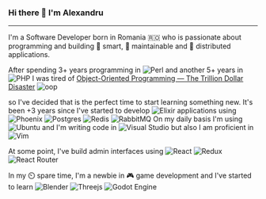 ### Hi there 👋 I'm Alexandru
---
I'm a Software Developer born in Romania 🇷🇴 who is passionate about programming and building 🤔 smart, 🔨 maintainable and 💾 distributed applications. 

After spending 3+ years programming in ![Perl](https://img.shields.io/badge/perl-%2339457E.svg?style=for-the-badge&logo=perl&logoColor=white) and another 5+ years in ![PHP](https://img.shields.io/badge/php-%23777BB4.svg?style=for-the-badge&logo=php&logoColor=white) I was tired of [Object-Oriented Programming — The Trillion Dollar Disaster](https://betterprogramming.pub/object-oriented-programming-the-trillion-dollar-disaster-92a4b666c7c7)
![oop](https://user-images.githubusercontent.com/215710/163404577-1e261552-7932-4371-9316-32715596e20a.png)


so I've decided that is the perfect time to start learning something new. It's been +3 years since I've started to develop ![Elixir](https://img.shields.io/badge/elixir-%234B275F.svg?style=for-the-badge&logo=elixir&logoColor=white) applications using ![Phoenix](https://img.shields.io/badge/Phoenix-000000?style=for-the-badge&logo=Phoenix&logoColor=fff) ![Postgres](https://img.shields.io/badge/postgres-%23316192.svg?style=for-the-badge&logo=postgresql&logoColor=white) ![Redis](https://img.shields.io/badge/redis-%23DD0031.svg?style=for-the-badge&logo=redis&logoColor=white) ![RabbitMQ](https://img.shields.io/badge/Rabbitmq-FF6600?style=for-the-badge&logo=rabbitmq&logoColor=white) On my daily basis I'm using ![Ubuntu](https://img.shields.io/badge/Ubuntu-E95420?style=for-the-badge&logo=ubuntu&logoColor=white) and I'm writing code in 
![Visual Studio](https://img.shields.io/badge/Visual%20Studio-5C2D91.svg?style=for-the-badge&logo=visual-studio&logoColor=white) but also I am proficient in ![Vim](https://img.shields.io/badge/VIM-%2311AB00.svg?style=for-the-badge&logo=vim&logoColor=white)


At some point, I've build admin interfaces using ![React](https://img.shields.io/badge/react-%2320232a.svg?style=for-the-badge&logo=react&logoColor=%2361DAFB) ![Redux](https://img.shields.io/badge/redux-%23593d88.svg?style=for-the-badge&logo=redux&logoColor=white) ![React Router](https://img.shields.io/badge/React_Router-CA4245?style=for-the-badge&logo=react-router&logoColor=white)


In my ⏲️ spare time, I'm a newbie in 🎮 game development and I've started to learn ![Blender](https://img.shields.io/badge/blender-%23F5792A.svg?style=for-the-badge&logo=blender&logoColor=white) ![Threejs](https://img.shields.io/badge/threejs-black?style=for-the-badge&logo=three.js&logoColor=white) ![Godot Engine](https://img.shields.io/badge/GODOT-%23FFFFFF.svg?style=for-the-badge&logo=godot-engine)
